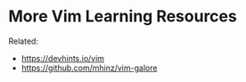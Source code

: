 # More Vim Learning Resources

Related:

* <https://devhints.io/vim>
* <https://github.com/mhinz/vim-galore>
